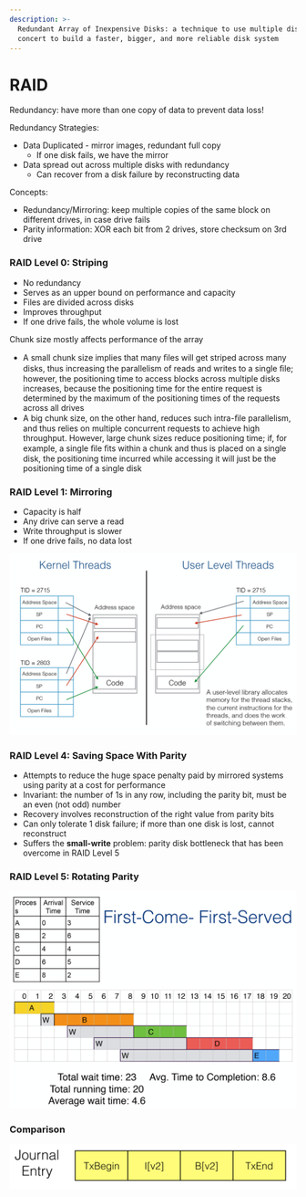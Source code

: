 ```yaml
---
description: >-
  Redundant Array of Inexpensive Disks: a technique to use multiple disks in
  concert to build a faster, bigger, and more reliable disk system
---
```


# RAID

Redundancy: have more than one copy of data to prevent data loss!

Redundancy Strategies:

* Data Duplicated - mirror images, redundant full copy
  * If one disk fails, we have the mirror
* Data spread out across multiple disks with redundancy
  * Can recover from a disk failure by reconstructing data

Concepts:

* Redundancy/Mirroring: keep multiple copies of the same block on different drives, in case drive fails
* Parity information: XOR each bit from 2 drives, store checksum on 3rd drive

### RAID Level 0: Striping

* No redundancy
* Serves as an upper bound on performance and capacity
* Files are divided across disks
* Improves throughput
* If one drive fails, the whole volume is lost

Chunk size mostly affects performance of the array

* A small chunk size implies that many ﬁles will get striped across many disks, thus increasing the parallelism of reads and writes to a single ﬁle; however, the positioning time to access blocks across multiple disks increases, because the positioning time for the entire request is determined by the maximum of the positioning times of the requests across all drives
* A big chunk size, on the other hand, reduces such intra-ﬁle parallelism, and thus relies on multiple concurrent requests to achieve high throughput. However, large chunk sizes reduce positioning time; if, for example, a single ﬁle ﬁts within a chunk and thus is placed on a single disk, the positioning time incurred while accessing it will just be the positioning time of a single disk

### RAID Level 1: Mirroring

* Capacity is half
* Any drive can serve a read
* Write throughput is slower
* If one drive fails, no data lost

![Standard RAID Levels](../.gitbook/assets/image%20%2818%29.png)

### RAID Level 4: Saving Space With Parity

* Attempts to reduce the huge space penalty paid by mirrored systems using parity at a cost for performance
* Invariant: the number of 1s in any row, including the parity bit, must be an even \(not odd\) number
* Recovery involves reconstruction of the right value from parity bits
* Can only tolerate 1 disk failure; if more than one disk is lost, cannot reconstruct
* Suffers the **small-write** problem: parity disk bottleneck that has been overcome in RAID Level 5

### RAID Level 5: Rotating Parity

![](../.gitbook/assets/image%20%2834%29.png)

### Comparison

![](../.gitbook/assets/image%20%2819%29.png)

